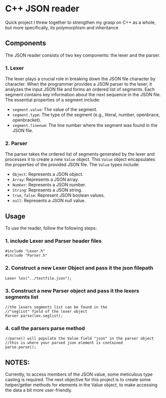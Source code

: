 # C++ JSON reader 

Quick project I threw together to strengthen my grasp
on C++ as a whole, but more specifically, its polymorphism and inheritance 


## Components
The JSON reader consists of two key components: the lexer and the parser.
### 1. Lexer

The lexer plays a crucial role in breaking down the JSON file character by character. When the programmer provides a JSON parser to the lexer, it analyzes the input JSON file and forms an ordered list of segments. Each segment contains key information about the next sequence in the JSON file. The essential properties of a segment include:

- `segment.value`: The value of the segment.
- `segment.type`: The type of the segment (e.g., literal, number, openbrace, openbracket).
- `segment.linenum`: The line number where the segment was found in the JSON file.

### 2. Parser

The parser takes the ordered list of segments generated by the lexer and processes it to create a new `Value` object. This `Value` object encapsulates the properties of the provided JSON file. The `Value` types include:

- `Object`: Represents a JSON object.
- `Array`: Represents a JSON array.
- `Number`: Represents a JSON number.
- `String`: Represents a JSON string.
- `true`, `false`: Represent JSON boolean values.
- `null`: Represents a JSON null value.

## Usage
To use the reader, follow the following steps:
### 1. include Lexer and Parser header files

    #include "Lexer.h"
    #include "Parser.h"

### 2. Construct a new Lexer Object and pass it the json filepath
    
    Lexer lex("../testfile.json");

### 3. Construct a new Parser object and pass it the lexers segments list

    //the lexers segments list can be found in the 
    //"seglist" field of the lexer object
    Parser parse(lex.seglist);

### 4. call the parsers parse method
    
    //parse() will populate the Value field "json" in the parser object
    //this is where your parsed json element is contained
    parse.parse();

## NOTES:

Currently, to access members of the JSON value, some meticulous type casting is required.
The next objective for this project is to create some helper/getter methods for elements in the Value object, 
to make accessing the data a bit more user-friendly.